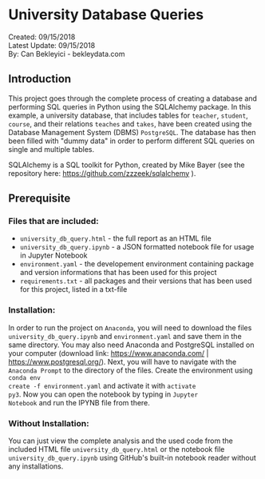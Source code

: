 # University Database Queries
Created: 09/15/2018<br>
Latest Update: 09/15/2018<br>
By: Can Bekleyici - bekleydata.com<br>

## Introduction
This project goes through the complete process of creating a database and performing SQL queries in Python using the SQLAlchemy package. In this example, a university database, that includes tables for <code>teacher</code>, <code>student</code>, <code>course</code>, and their relations <code>teaches</code> and <code>takes</code>, have been created using the Database Management System (DBMS) <code>PostgreSQL</code>. The database has then been filled with "dummy data" in order to perform different SQL queries on single and multiple tables.

SQLAlchemy is a SQL toolkit for Python, created by Mike Bayer (see the repository here: https://github.com/zzzeek/sqlalchemy ).

## Prerequisite
### Files that are included:
<ul><li><code>university_db_query.html</code> - the full report as an HTML file</li>
  <li><code>university_db_query.ipynb</code> - a JSON formatted notebook file for usage in Jupyter Notebook</li>
  <li><code>environment.yaml</code> - the developement environment containing package and version informations that has been used for this project</li>
  <li><code>requirements.txt</code> - all packages and their versions that has been used for this project, listed in a txt-file</li></ul>

### Installation:
In order to run the project on <code>Anaconda</code>, you will need to download the files <code>university_db_query.ipynb</code> and <code>environment.yaml</code> and save them in the same directory. You may also need Anaconda and PostgreSQL installed on your computer (download link: <url>https://www.anaconda.com/</url> | <url>https://www.postgresql.org/</url>). Next, you will have to navigate with the <code>Anaconda Prompt</code> to the directory of the files. Create the environment using <code>conda env create -f environment.yaml</code> and activate it with <code>activate py3</code>. Now you can open the notebook by typing in <code>Jupyter Notebook</code> and run the IPYNB file from there.

### Without Installation:
You can just view the complete analysis and the used code from the included HTML file <code>university_db_query.html</code> or the notebook file <code>university_db_query.ipynb</code> using GitHub's built-in notebook reader without any installations.
